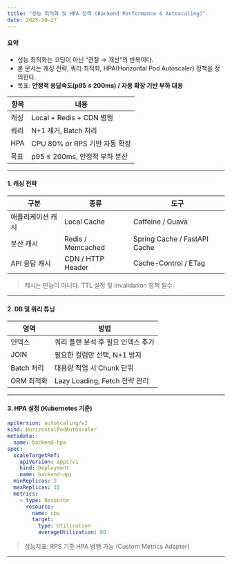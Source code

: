 ```yaml
---
title: "성능 최적화 및 HPA 정책 (Backend Performance & Autoscaling)"
date: 2025-10-27
---
```


#### 요약
- 성능 최적화는 코딩이 아닌 “관찰 → 개선”의 반복이다.  
- 본 문서는 캐싱 전략, 쿼리 최적화, HPA(Horizontal Pod Autoscaler) 정책을 정의한다.  
- 목표: **안정적 응답속도(p95 ≤ 200ms) / 자동 확장 기반 부하 대응**

| 항목  | 내용                      |
| --- | ----------------------- |
| 캐싱  | Local + Redis + CDN 병행  |
| 쿼리  | N+1 제거, Batch 처리        |
| HPA | CPU 80% or RPS 기반 자동 확장 |
| 목표  | p95 ≤ 200ms, 안정적 부하 분산  |

---

#### 1. 캐싱 전략

| 구분 | 종류 | 도구 |
|------|------|------|
| 애플리케이션 캐시 | Local Cache | Caffeine / Guava |
| 분산 캐시 | Redis / Memcached | Spring Cache / FastAPI Cache |
| API 응답 캐시 | CDN / HTTP Header | Cache-Control / ETag |

> 캐시는 만능이 아니다. TTL 설정 및 Invalidation 정책 필수.

---

#### 2. DB 및 쿼리 튜닝

| 영역 | 방법 |
|------|------|
| 인덱스 | 쿼리 플랜 분석 후 필요 인덱스 추가 |
| JOIN | 필요한 컬럼만 선택, N+1 방지 |
| Batch 처리 | 대용량 작업 시 Chunk 단위 |
| ORM 최적화 | Lazy Loading, Fetch 전략 관리 |

---

#### 3. HPA 설정 (Kubernetes 기준)

```yaml
apiVersion: autoscaling/v2
kind: HorizontalPodAutoscaler
metadata:
  name: backend-hpa
spec:
  scaleTargetRef:
    apiVersion: apps/v1
    kind: Deployment
    name: backend-api
  minReplicas: 2
  maxReplicas: 10
  metrics:
    - type: Resource
      resource:
        name: cpu
        target:
          type: Utilization
          averageUtilization: 80
```

> 성능지표: RPS 기준 HPA 병행 가능 (Custom Metrics Adapter)

---
